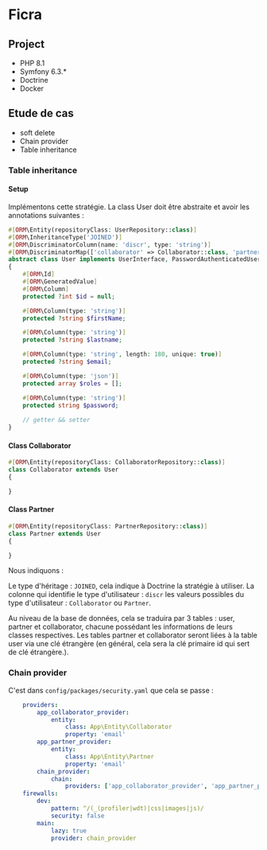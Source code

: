 # Ficra

## Project

* PHP 8.1
* Symfony 6.3.*
* Doctrine
* Docker


## Etude de cas

* soft delete
* Chain provider
* Table inheritance


### Table inheritance

#### Setup

Implémentons cette stratégie. La class User doit être abstraite et avoir les annotations suivantes :

```php
#[ORM\Entity(repositoryClass: UserRepository::class)]
#[ORM\InheritanceType('JOINED')]
#[ORM\DiscriminatorColumn(name: 'discr', type: 'string')]
#[ORM\DiscriminatorMap(['collaborator' => Collaborator::class, 'partner' => Partner::class])]
abstract class User implements UserInterface, PasswordAuthenticatedUserInterface
{
    #[ORM\Id]
    #[ORM\GeneratedValue]
    #[ORM\Column]
    protected ?int $id = null;

    #[ORM\Column(type: 'string')]
    protected ?string $firstName;

    #[ORM\Column(type: 'string')]
    protected ?string $lastname;

    #[ORM\Column(type: 'string', length: 180, unique: true)]
    protected ?string $email;

    #[ORM\Column(type: 'json')]
    protected array $roles = [];

    #[ORM\Column(type: 'string')]
    protected string $password;
    
    // getter && setter
}
```

#### Class Collaborator
```php
#[ORM\Entity(repositoryClass: CollaboratorRepository::class)]
class Collaborator extends User
{

}
```

#### Class Partner
```php
#[ORM\Entity(repositoryClass: PartnerRepository::class)]
class Partner extends User
{

}
```

Nous indiquons :

Le type d'héritage : ```JOINED```, cela indique à Doctrine la stratégie à utiliser.
La colonne qui identifie le type d'utilisateur : ```discr```
les valeurs possibles du type d'utilisateur : ```Collaborator``` ou ```Partner```. 

Au niveau de la base de données, cela se traduira par 3 tables : user, partner et collaborator, chacune possédant les informations de leurs classes respectives. Les tables partner et collaborator seront liées à la table user via une clé étrangère (en général, cela sera la clé primaire id qui sert de clé étrangère.).

### Chain provider

C'est dans ```config/packages/security.yaml``` que cela se passe :

```yaml
    providers:
        app_collaborator_provider:
            entity:
                class: App\Entity\Collaborator
                property: 'email'
        app_partner_provider:
            entity:
                class: App\Entity\Partner
                property: 'email'
        chain_provider:
            chain:
                providers: ['app_collaborator_provider', 'app_partner_provider']
    firewalls:
        dev:
            pattern: ^/(_(profiler|wdt)|css|images|js)/
            security: false
        main:
            lazy: true
            provider: chain_provider
```